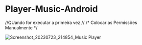 # Player-Music-Android

//QUando for executar a primeira vez //
/* Colocar as Permissões Manualmente */


![Screenshot_20230723_214854_Music Player](https://github.com/K4bbalah/Player-Music-Android/assets/97350510/2d06a10a-a5b3-40e4-b9bb-a359d328919a)
